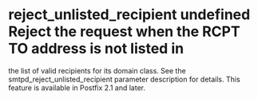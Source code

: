 # reject_unlisted_recipient undefined  Reject the request when the RCPT TO address is not listed in
the list of valid recipients for its domain class. See the
smtpd_reject_unlisted_recipient parameter description for details.
This feature is available in Postfix 2.1 and later.